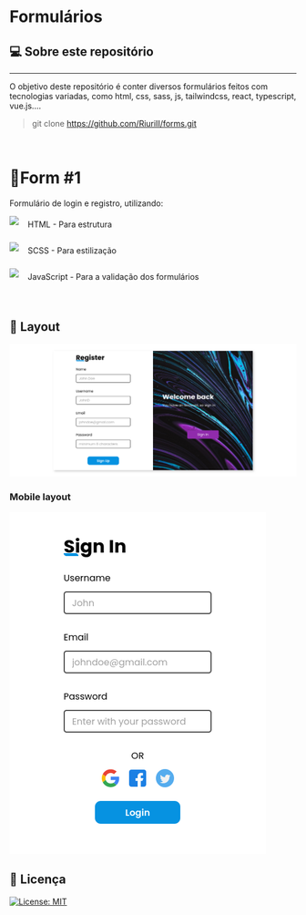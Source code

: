 # Formulários

## :computer: Sobre este repositório
------
O objetivo deste repositório é conter diversos formulários feitos com tecnologias variadas, como html, css, sass, js,  tailwindcss, react, typescript, vue.js....


> git clone https://github.com/RiuriII/forms.git  

&nbsp; 

# :triangular_flag_on_post:Form  #1

Formulário de login e registro, utilizando:
&nbsp; 
 <div style="display:flex; align-items:center;gap:1rem;margin-bottom:1rem;"><img height="30" src="https://user-images.githubusercontent.com/25181517/192158954-f88b5814-d510-4564-b285-dff7d6400dad.png"/> HTML - Para estrutura</div>

 <div style="display:flex; align-items:center;gap:1rem;margin-bottom:1rem;"><img height="30" src="https://user-images.githubusercontent.com/25181517/192158956-48192682-23d5-4bfc-9dfb-6511ade346bc.png"/> SCSS - Para estilização</div>

 <div style="display:flex; align-items:center;gap:1rem;"><img height="30" src="https://user-images.githubusercontent.com/25181517/117447155-6a868a00-af3d-11eb-9cfe-245df15c9f3f.png"/> JavaScript - Para a validação dos formulários</div>

&nbsp; 
## :art: Layout

![Layout do formulário](./layout-images/form-login.png)
### Mobile layout
![Layout do formulário](./layout-images/form-login-mobile.png)
&nbsp; 

## 📃 Licença

[![License: MIT](https://img.shields.io/badge/License-MIT-yellow.svg)](https://opensource.org/licenses/MIT)